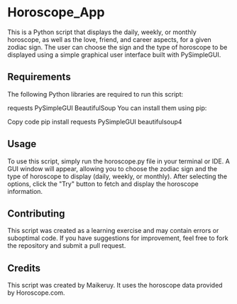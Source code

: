 # Horoscope_App

This is a Python script that displays the daily, weekly, or monthly horoscope, as well as the love, friend, and career aspects, for a given zodiac sign. The user can choose the sign and the type of horoscope to be displayed using a simple graphical user interface built with PySimpleGUI.

## Requirements
The following Python libraries are required to run this script:

requests
PySimpleGUI
BeautifulSoup
You can install them using pip:

Copy code
pip install requests PySimpleGUI beautifulsoup4
## Usage
To use this script, simply run the horoscope.py file in your terminal or IDE. A GUI window will appear, allowing you to choose the zodiac sign and the type of horoscope to display (daily, weekly, or monthly). After selecting the options, click the "Try" button to fetch and display the horoscope information.

## Contributing
This script was created as a learning exercise and may contain errors or suboptimal code. If you have suggestions for improvement, feel free to fork the repository and submit a pull request.

## Credits
This script was created by Maikeruy. It uses the horoscope data provided by Horoscope.com.

